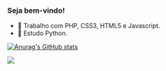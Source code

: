 ### Seja bem-vindo!


- 🔭 Trabalho com PHP, CSS3, HTML5 e Javascript.
- 🌱 Estudo Python.

[![Anurag's GitHub stats](https://github-readme-stats.vercel.app/api?username=alex-sandro&theme=tokyonight)](https://github.com/alex-sandro/github-readme-stats)

<div>
  <a href="https://www.linkedin.com/in/alexssoliveira/">
    <img src="https://img.shields.io/badge/LinkedIn-0077B5?style=for-the-badge&logo=linkedin&logoColor=white">
  </a>
</div>
